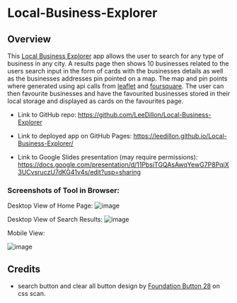 # Local-Business-Explorer

## Overview
 
This [Local Business Explorer](https://leedillon.github.io/Local-Business-Explorer) app allows the user to search for any type of business in any city. A results page then shows 10 businesses related to the users search input in the form of cards with the businesses details as well as the businesses addresses pin pointed on a map. The map and pin points where generated using api calls from [leaflet](https://leafletjs.com/) and [foursquare](https://location.foursquare.com/developer/). The user can then favourite businesses and have the favourited businesses stored in their local storage and displayed as cards on the favourites page. 



* Link to GitHub repo: https://github.com/LeeDillon/Local-Business-Explorer

* Link to deployed app on GitHub Pages: https://leedillon.github.io/Local-Business-Explorer/

* Link to Google Slides presentation (may require permissions): https://docs.google.com/presentation/d/11PbsiTGQAsAwqYewG7P8PqiX3UCvsruczU7dKG41v4s/edit?usp=sharing


### Screenshots of Tool in Browser:
Desktop View of Home Page:
![image](https://user-images.githubusercontent.com/86656625/219610000-a6afc5f5-2f75-456d-8cff-cff605bac5cc.png)

Desktop View of Search Results:
![image](https://user-images.githubusercontent.com/86656625/219610437-add44ca7-1f0c-4922-a144-9c1b9c09e06b.png)

Mobile View:

![image](https://user-images.githubusercontent.com/86656625/219609460-1f2d49d6-6c0d-4e12-901f-832f88194787.png)

## Credits 

- search button and clear all button design by [Foundation Button 28](https://getcssscan.com/css-buttons-examples) on css scan.

